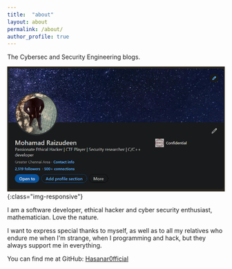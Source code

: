```yaml
---
title:  "about"
layout: about
permalink: /about/
author_profile: true
---
```


The Cybersec and Security Engineering blogs.

![home](/assets/images/link.png){:class="img-responsive"}

I am a software developer, ethical hacker and cyber security enthusiast, mathematician. Love the nature.

I want to express special thanks to myself, as well as to all my relatives who endure me when I'm strange, when I programming and hack, but they always support me in everything.

You can find me at GitHub:
[Hasanar0fficial](https://github.com/Hasanar0fficial)
